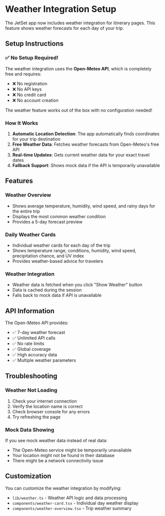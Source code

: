 # Weather Integration Setup

The JetSet app now includes weather integration for itinerary pages. This feature shows weather forecasts for each day of your trip.

## Setup Instructions

### ✅ No Setup Required!

The weather integration uses the **Open-Meteo API**, which is completely free and requires:
- ❌ No registration
- ❌ No API keys
- ❌ No credit card
- ❌ No account creation

The weather feature works out of the box with no configuration needed!

### How It Works

1. **Automatic Location Detection**: The app automatically finds coordinates for your trip destination
2. **Free Weather Data**: Fetches weather forecasts from Open-Meteo's free API
3. **Real-time Updates**: Gets current weather data for your exact travel dates
4. **Fallback Support**: Shows mock data if the API is temporarily unavailable

## Features

### Weather Overview
- Shows average temperature, humidity, wind speed, and rainy days for the entire trip
- Displays the most common weather condition
- Provides a 5-day forecast preview

### Daily Weather Cards
- Individual weather cards for each day of the trip
- Shows temperature range, conditions, humidity, wind speed, precipitation chance, and UV index
- Provides weather-based advice for travelers

### Weather Integration
- Weather data is fetched when you click "Show Weather" button
- Data is cached during the session
- Falls back to mock data if API is unavailable

## API Information

The Open-Meteo API provides:
- ✅ 7-day weather forecast
- ✅ Unlimited API calls
- ✅ No rate limits
- ✅ Global coverage
- ✅ High accuracy data
- ✅ Multiple weather parameters

## Troubleshooting

### Weather Not Loading
1. Check your internet connection
2. Verify the location name is correct
3. Check browser console for any errors
4. Try refreshing the page

### Mock Data Showing
If you see mock weather data instead of real data:
- The Open-Meteo service might be temporarily unavailable
- Your location might not be found in their database
- There might be a network connectivity issue

## Customization

You can customize the weather integration by modifying:
- `lib/weather.ts` - Weather API logic and data processing
- `components/weather-card.tsx` - Individual day weather display
- `components/weather-overview.tsx` - Trip weather summary 